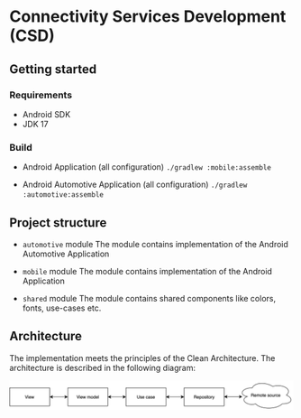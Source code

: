 # Connectivity Services Development (CSD)

## Getting started

### Requirements

- Android SDK
- JDK 17

### Build

- Android Application (all configuration)
  `./gradlew :mobile:assemble`

- Android Automotive Application (all configuration)
  `./gradlew :automotive:assemble`

## Project structure

- `automotive` module
  The module contains implementation of the Android Automotive Application

- `mobile` module
  The module contains implementation of the Android Application

- `shared` module
  The module contains shared components like colors, fonts, use-cases etc.

## Architecture

The implementation meets the principles of the Clean Architecture. The architecture is described in the following diagram:

![architecture-overview.png](docs/architecture-overview.png)

